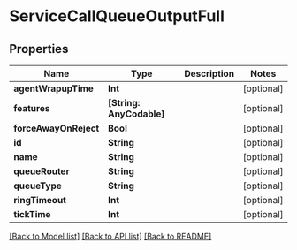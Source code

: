 # ServiceCallQueueOutputFull

## Properties
Name | Type | Description | Notes
------------ | ------------- | ------------- | -------------
**agentWrapupTime** | **Int** |  | [optional] 
**features** | **[String: AnyCodable]** |  | [optional] 
**forceAwayOnReject** | **Bool** |  | [optional] 
**id** | **String** |  | [optional] 
**name** | **String** |  | [optional] 
**queueRouter** | **String** |  | [optional] 
**queueType** | **String** |  | [optional] 
**ringTimeout** | **Int** |  | [optional] 
**tickTime** | **Int** |  | [optional] 

[[Back to Model list]](../README.md#documentation-for-models) [[Back to API list]](../README.md#documentation-for-api-endpoints) [[Back to README]](../README.md)


